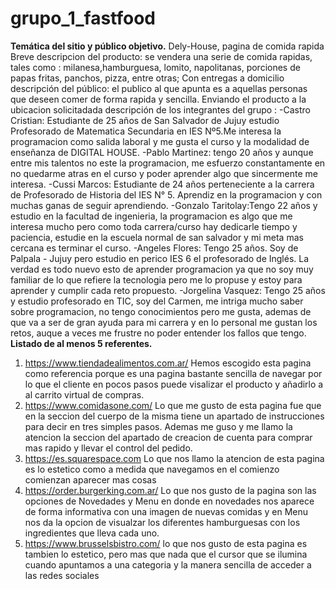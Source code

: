 # grupo_1_fastfood
**Temática del sitio y público objetivo.**
Dely-House, pagina de comida rapida
Breve descripcion del producto: se vendera una serie de comida rapidas, tales como : milanesa,hamburguesa, lomito, napolitanas, porciones de papas fritas, panchos, pizza, entre otras; Con entregas a domicilio 
descripción del público: el publico al que apunta es a aquellas personas que deseen comer de forma rapida y sencilla. Enviando el producto a la ubicacion solicitadada
descripción de los integrantes del grupo : 
                         -Castro Cristian: Estudiante de 25 años de San Salvador de Jujuy estudio Profesorado de Matematica Secundaria en IES Nº5.Me interesa la programacion como salida laboral y me gusta el curso y la modalidad de enseñanza de DIGITAL HOUSE.
                         -Pablo Martinez: tengo 20 años y aunque entre  mis talentos no este la programacion, me esfuerzo constantamente en no quedarme atras en el curso y poder aprender algo que sincermente me interesa.
                         -Cussi Marcos: Estudiante de 24 años perteneciente a la carrera de Profesorado de Historia del IES N° 5. Aprendiz en la programacion y con muchas ganas de seguir aprendiendo.
                         -Gonzalo Taritolay:Tengo 22 años y estudio en la facultad de ingenieria, la programacion es algo que me interesa mucho pero como toda carrera/curso hay dedicarle tiempo y paciencia, estudie en la escuela normal de san salvador y mi meta mas cercana es terminar el curso.
                         -Angeles Flores: Tengo 25 años. Soy de Palpala - Jujuy pero estudio en perico IES 6 el profesorado de Inglés. La verdad es todo nuevo esto de aprender programacion ya que no soy muy familiar de lo que refiere la tecnologia pero me lo propuse y estoy para aprender y cumplir cada reto propuesto.
                         -Jorgelina Vasquez: Tengo 25 años y estudio profesorado en TIC, soy del Carmen, me intriga mucho saber sobre programacion, no tengo conocimientos pero me gusta, ademas de que va a ser de gran ayuda para mi carrera y en lo personal me gustan los retos, auque a veces me frustre no poder entender los fallos que tengo.
**Listado de al menos 5 referentes.**
1) https://www.tiendadealimentos.com.ar/ Hemos escogido esta pagina como referencia porque es una pagina bastante sencilla de navegar por lo que el cliente en pocos pasos puede visalizar el producto y añadirlo a al carrito virtual de compras.
2) https://www.comidasone.com/ Lo que me gusto de esta pagina fue que en la seccion del cuerpo de la misma tiene un apartado de instrucciones para decir en tres simples pasos. Ademas me guso y me llamo la atencion la seccion del apartado de creacion de cuenta para comprar mas rapido y llevar el control del pedido.
3) https://es.squarespace.com Lo que nos llamo la atencion de esta pagina es lo estetico como a medida que navegamos en el comienzo comienzan aparecer mas cosas
4) https://order.burgerking.com.ar/ Lo que nos gusto de la pagina son las opciones de Novedades y Menu en donde en novedades nos aparece de forma informativa con una imagen de nuevas comidas y en Menu nos da la opcion de visualzar los diferentes hamburguesas con los ingredientes que lleva cada uno.
5) https://www.brusselsbistro.com/ lo que nos gusto de esta pagina es tambien lo estetico, pero mas que nada que el cursor que se ilumina cuando apuntamos a una categoria y la manera sencilla de acceder a las redes sociales
